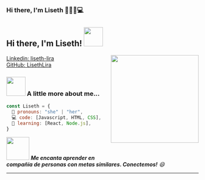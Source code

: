### Hi there, I'm Liseth 👋😄💛💻

<h2> Hi there, I'm Liseth! <img src="https://media2.giphy.com/media/J6VwCNMsCvy8itOXkX/giphy.gif?cid=790b761109b08be81a91dbc7d608d393c714e9ec4f50c395&rid=giphy.gif&ct=s" width="50"></h2>
<img align='right' src="https://media.giphy.com/media/L1R1tvI9svkIWwpVYr/giphy.gif" width="230">


[Linkedin: liseth-lira](https://www.linkedin.com/in/liseth-lira/)</br>
[GitHub: LisethLira](https://github.com/LisethLira)


### <img src="https://media.giphy.com/media/VgCDAzcKvsR6OM0uWg/giphy.gif" width="50"> A little more about me...  

```javascript
const Liseth = {
  🙋 pronouns: "she" | "her",
  💻 code: [Javascript, HTML, CSS],
  🌱 learning: [React, Node.js],
}
```

<img src="https://media4.giphy.com/media/ekdrkc4RgB3elF8e7t/giphy.gif?cid=790b761149374212c5f0f8d84f547db0b8ecc34bf6ce886d&rid=giphy.gif&ct=s" width="60"> <em><b>Me encanta aprender en compañia de personas con metas similares. Conectemos!</b> 😄</em>

---


<!--
**LisethLira/LisethLira** is a ✨ _special_ ✨ repository because its `README.md` (this file) appears on your GitHub profile.

Here are some ideas to get you started:

- 🔭 I’m currently working on ...
- 🌱 I’m currently learning ...
- 👯 I’m looking to collaborate on ...
- 🤔 I’m looking for help with ...
- 💬 Ask me about ...
- 📫 How to reach me: ...
- 😄 Pronouns: ...
- ⚡ Fun fact: ...
-->
